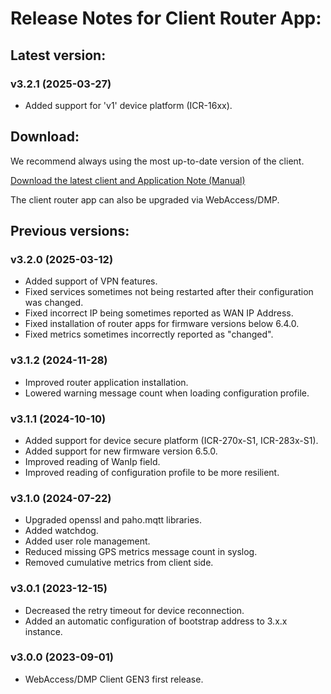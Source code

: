 # Release Notes for Client Router App:

## Latest version:

### v3.2.1 (2025-03-27)

- Added support for 'v1' device platform (ICR-16xx).

## Download:

We recommend always using the most up-to-date version of the client.

[Download the latest client and Application Note (Manual)](https://icr.advantech.com/products/software/user-modules#webaccessdmp-client-3xx)

The client router app can also be upgraded via WebAccess/DMP.

## Previous versions:

### v3.2.0 (2025-03-12)

- Added support of VPN features.
- Fixed services sometimes not being restarted after their configuration was changed.
- Fixed incorrect IP being sometimes reported as WAN IP Address.
- Fixed installation of router apps for firmware versions below 6.4.0.
- Fixed metrics sometimes incorrectly reported as "changed".

### v3.1.2 (2024-11-28)

- Improved router application installation.
- Lowered warning message count when loading configuration profile.

### v3.1.1 (2024-10-10)

- Added support for device secure platform (ICR-270x-S1, ICR-283x-S1).
- Added support for new firmware version 6.5.0.
- Improved reading of WanIp field.
- Improved reading of configuration profile to be more resilient.

### v3.1.0 (2024-07-22)

- Upgraded openssl and paho.mqtt libraries.
- Added watchdog.
- Added user role management.
- Reduced missing GPS metrics message count in syslog.
- Removed cumulative metrics from client side.

### v3.0.1 (2023-12-15)

- Decreased the retry timeout for device reconnection.
- Added an automatic configuration of bootstrap address to 3.x.x instance.

### v3.0.0 (2023-09-01)

- WebAccess/DMP Client GEN3 first release.
